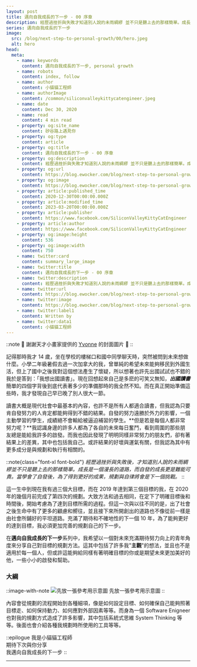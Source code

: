 ```yaml
---
layout: post
title: 邁向自我成長的下一步 - 00 序章
description: 經歷過挫折與失敗才知道別人說的未雨綢繆 並不只是聽上去的那樣簡單。成長是一個漫長的道路，而自發的成長更是難能可貴。當學會了自發後，為了達到更好的成果，規劃與自律將會是下一個挑戰。
series: 邁向自我成長的下一步
image:
  src: /blog/next-step-to-personal-growth/00/hero.jpeg
  alt: hero
head:
  meta:
    - name: keywords
      content: 邁向自我成長的下一步, personal growth
    - name: robots
      content: index, follow
    - name: author
      content: 小貓貓工程師
    - name: authorImage
      content: /common/siliconvalleykittycatengineer.jpeg
    - name: date
      content: Dec 30, 2020
    - name: read
      content: 4 min read
    - property: og:site_name
      content: 矽谷路上遇見你
    - property: og:type
      content: article
    - property: og:title
      content: 邁向自我成長的下一步 - 00 序章
    - property: og:description
      content: 經歷過挫折與失敗才知道別人說的未雨綢繆 並不只是聽上去的那樣簡單。成長是一個漫長的道路，而自發的成長更是難能可貴。當學會了自發後，為了達到更好的成果，規劃與自律將會是下一個挑戰。
    - property: og:url
      content: https://blog.ewocker.com/blog/next-step-to-personal-growth/00
    - property: og:image
      content: https://blog.ewocker.com/blog/next-step-to-personal-growth/00/hero.jpeg
    - property: article:published_time
      content: 2020-12-30T00:00:00.000Z
    - property: article:modified_time
      content: 2023-03-20T00:00:00.000Z
    - property: article:publisher
      content: https://www.facebook.com/SiliconValleyKittyCatEngineer
    - property: article:author
      content: https://www.facebook.com/SiliconValleyKittyCatEngineer
    - property: og:image:height
      content: 536
    - property: og:image:width
      content: 750
    - name: twitter:card
      content: summary_large_image
    - name: twitter:title
      content: 邁向自我成長的下一步 - 00 序章
    - name: twitter:description
      content: 經歷過挫折與失敗才知道別人說的未雨綢繆 並不只是聽上去的那樣簡單。成長是一個漫長的道路，而自發的成長更是難能可貴。當學會了自發後，為了達到更好的成果，規劃與自律將會是下一個挑戰。
    - name: twitter:url
      content: https://blog.ewocker.com/blog/next-step-to-personal-growth/00
    - name: twitter:image
      content: https://blog.ewocker.com/blog/next-step-to-personal-growth/00/hero.jpeg
    - name: twitter:label1
      content: Written by
    - name: twitter:data1
      content: 小貓貓工程師
---
```


::note
🙌 謝謝天才小畫家提供的 [Yvonne](https://instagram.com/yvo0503kr?igshid=p9lwrcxrjtgo&ref=blog.ewocker.com) 的封面圖片 🙌
::

記得那時我才 14 歲，坐在學校的樓梯口和國中同學聊天時，突然被問到未來想做什麼。小學二年級暑假去過一次加拿大的我，曾單純的希望未來能夠移民到外國生活，但上了國中之後我對這個想法產生了懷疑，所以想著也許先出國試試也不錯的我於是答到：「我想出國讀書」。現在回想起來自己是多麽的可笑又無知，_**出國讀書**_ 簡單的四個字背後到底代表著多少的準備那時的我全然不知。而在真正開始準備這些時，我才發現自己早已晚了別人很大一節。

讀書大概是現代社會中最基本的內容，也許不是所有人都適合讀書，但我認為只要肯自發努力的人肯定都能夠得到不錯的結果。自發的努力遠勝於外力的影響，一個主動學習的學生，成績絕不會輸給被逼迫補習的學生。**但是若是每個人都非常努力呢？**我認識身邊的許多人都為了各自的未來每日奮鬥，看到周圍的那些朋友總是能給我許多的啟發。而我也因此發現了明明同樣非常努力的朋友們，卻有著結果上的差異，其中也包括我自己。或許結果的好壞與運氣有關，但我認為其中有更多成分是與規劃和執行有相關的。

::note{class="font-xl font-bold"}
_經歷過挫折與失敗後，才知道別人說的未雨綢繆並不只是聽上去的那樣簡單。成長是一個漫長的道路，而自發的成長更是難能可貴。當學會了自發後，為了得到更好的成果，規劃與自律將會是下一個挑戰。_
::

這一生中到現在我有過三個大目標，而在 2019 年達到第三個目標的我，在 2020 年的幾個月前完成了第四次的規劃。大致方法和過去相同，在定下了明確目標後和時間後，開始考慮為了達到目標所需的過程。但這一次與以往不同的是，出了社會之後生命中有了更多的顧慮和嚮往，並且接下來所開創出的道路也不像從前一樣是由社會所鋪好的平坦道路。充滿了期待和不確地性的下一個 10 年，為了能夠更好的達到目標，我必須更加完善的規劃自己的下一步。

在**邁向自我成長的下一步**系列中，我希望以一個對未來充滿期待努力向上的青年角度來分享自己對目標的規劃方法。這其中包括了許多我"**主觀**"的想法，並且也不是適用於每一個人，但或許這能夠給同樣有著明確目標的你或是期望未來更加美好的他，一些小小的啟發和幫助。

### 大綱

::image-with-note
![先放一張參考用示意圖](/blog/next-step-to-personal-growth/00/flow.png)
先放一張參考用示意圖
::

內容會從規劃的流程開始到各種細項，像是如何設定目標、如何確保自己能夠照著目標走、如何保持動力、如何應對外部因素等等。而身為一個 Software Enigneer 也對我的規劃方式造成了許多影響，其中包括系統式思維 System Thinking 等等。後面也會介紹各種我規劃時所使用的工具等等。

::epilogue
我是小貓貓工程師<br />
期待下次與你分享<br />
我邁向自我成長的下一步
::

---
